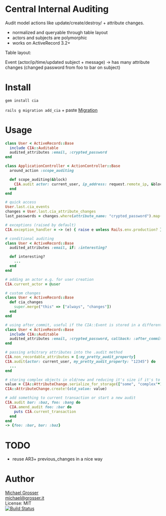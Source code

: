 Central Internal Auditing
============================

Audit model actions like update/create/destroy/<custom> + attribute changes.

 - normalized and queryable through table layout
 - actors and subjects are polymorphic
 - works on ActiveRecord 3.2+

Table layout:

   Event (actor/ip/time/updated subject + message)
    -> has many attribute changes (changed password from foo to bar on subject)


Install
=======

```Bash
gem install cia
```

`rails g migration add_cia` + paste [Migration](https://raw.github.com/grosser/cia/master/MIGRATION.rb)


Usage
=====

```Ruby
class User < ActiveRecord::Base
  include CIA::Auditable
  audited_attributes :email, :crypted_password
end

class ApplicationController < ActionController::Base
  around_action :scope_auditing

  def scope_auditing(&block)
    CIA.audit actor: current_user, ip_address: request.remote_ip, &block
  end
end

# quick access
User.last.cia_events
changes = User.last.cia_attribute_changes
last_passwords = changes.where(attribute_name: "crypted_password").map(&:new_value)

# exceptions (raised by default)
CIA.exception_handler = -> (e) { raise e unless Rails.env.production? }

# conditional auditing
class User < ActiveRecord::Base
  audited_attributes :email, if: :interesting?

  def interesting?
    ...
  end
end

# adding an actor e.g. for user creation
CIA.current_actor = @user

# custom changes
class User < ActiveRecord::Base
  def cia_changes
    super.merge("this" => ["always", "changes"])
  end
end

# using after_commit, useful if the CIA::Event is stored in a different database then the audited class
class User < ActiveRecord::Base
  include CIA::Auditable
  audited_attributes :email, :crypted_password, callback: :after_commit
end

# passing arbitrary attributes into the .audit method
CIA.non_recordable_attributes = [:my_pretty_audit_property]
CIA.audit(actor: current_user, my_pretty_audit_property: "12345") do
  ...
end

# storing complex objects in old/new and reducing it's size if it's to big (serialized via json)
value = CIA::AttributeChange.serialize_for_storage(["some", "complex"*1000, "object"]){|too_big| too_big.delete_at(1); too_big }
CIA::AttributeChange.create!(old_value: value)

# add something to current transaction or start a new audit
CIA.audit bar: :baz, foo: :bang do
  CIA.amend_audit foo: :bar do
    puts CIA.current_transaction
  end
end
-> {foo: :bar, bar: :baz}
```


# TODO
 - reuse AR3+ previous_changes in a nice way

Author
======
[Michael Grosser](http://grosser.it)<br/>
michael@grosser.it<br/>
License: MIT<br/>
[![Build Status](https://travis-ci.org/grosser/cia.png)](https://travis-ci.org/grosser/cia)
